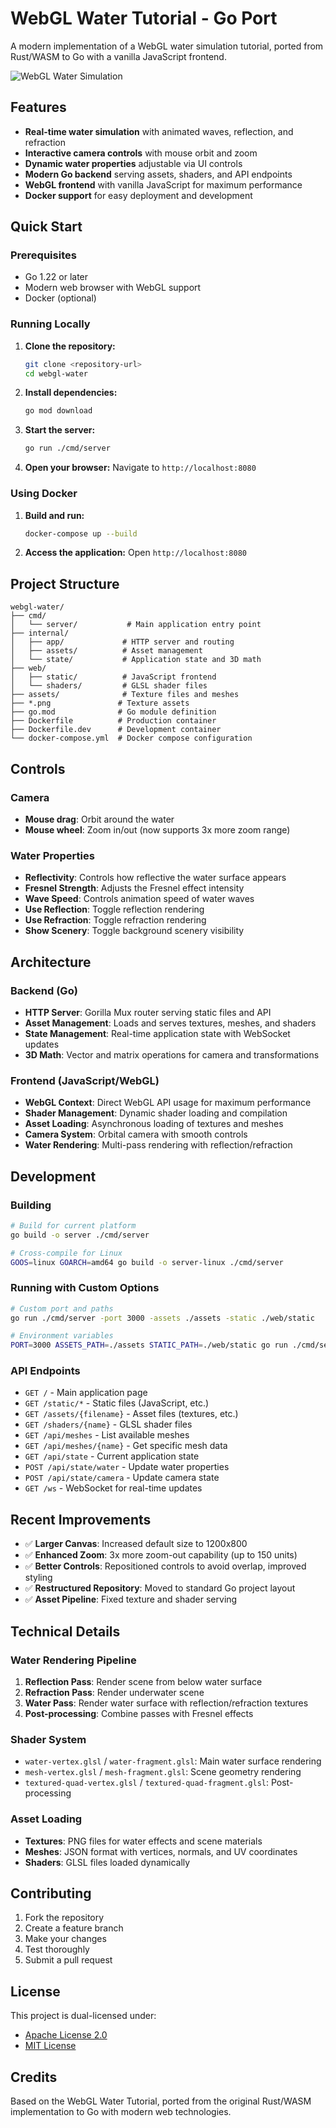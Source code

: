 # WebGL Water Tutorial - Go Port

A modern implementation of a WebGL water simulation tutorial, ported from Rust/WASM to Go with a vanilla JavaScript frontend.

![WebGL Water Simulation](screenshot.png)

## Features

- **Real-time water simulation** with animated waves, reflection, and refraction
- **Interactive camera controls** with mouse orbit and zoom
- **Dynamic water properties** adjustable via UI controls
- **Modern Go backend** serving assets, shaders, and API endpoints
- **WebGL frontend** with vanilla JavaScript for maximum performance
- **Docker support** for easy deployment and development

## Quick Start

### Prerequisites

- Go 1.22 or later
- Modern web browser with WebGL support
- Docker (optional)

### Running Locally

1. **Clone the repository:**
   ```bash
   git clone <repository-url>
   cd webgl-water
   ```

2. **Install dependencies:**
   ```bash
   go mod download
   ```

3. **Start the server:**
   ```bash
   go run ./cmd/server
   ```

4. **Open your browser:**
   Navigate to `http://localhost:8080`

### Using Docker

1. **Build and run:**
   ```bash
   docker-compose up --build
   ```

2. **Access the application:**
   Open `http://localhost:8080`

## Project Structure

```
webgl-water/
├── cmd/
│   └── server/           # Main application entry point
├── internal/
│   ├── app/             # HTTP server and routing
│   ├── assets/          # Asset management
│   └── state/           # Application state and 3D math
├── web/
│   ├── static/          # JavaScript frontend
│   └── shaders/         # GLSL shader files
├── assets/              # Texture files and meshes
├── *.png               # Texture assets
├── go.mod              # Go module definition
├── Dockerfile          # Production container
├── Dockerfile.dev      # Development container
└── docker-compose.yml  # Docker compose configuration
```

## Controls

### Camera
- **Mouse drag**: Orbit around the water
- **Mouse wheel**: Zoom in/out (now supports 3x more zoom range)

### Water Properties
- **Reflectivity**: Controls how reflective the water surface appears
- **Fresnel Strength**: Adjusts the Fresnel effect intensity
- **Wave Speed**: Controls animation speed of water waves
- **Use Reflection**: Toggle reflection rendering
- **Use Refraction**: Toggle refraction rendering
- **Show Scenery**: Toggle background scenery visibility

## Architecture

### Backend (Go)
- **HTTP Server**: Gorilla Mux router serving static files and API
- **Asset Management**: Loads and serves textures, meshes, and shaders
- **State Management**: Real-time application state with WebSocket updates
- **3D Math**: Vector and matrix operations for camera and transformations

### Frontend (JavaScript/WebGL)
- **WebGL Context**: Direct WebGL API usage for maximum performance
- **Shader Management**: Dynamic shader loading and compilation
- **Asset Loading**: Asynchronous loading of textures and meshes
- **Camera System**: Orbital camera with smooth controls
- **Water Rendering**: Multi-pass rendering with reflection/refraction

## Development

### Building
```bash
# Build for current platform
go build -o server ./cmd/server

# Cross-compile for Linux
GOOS=linux GOARCH=amd64 go build -o server-linux ./cmd/server
```

### Running with Custom Options
```bash
# Custom port and paths
go run ./cmd/server -port 3000 -assets ./assets -static ./web/static

# Environment variables
PORT=3000 ASSETS_PATH=./assets STATIC_PATH=./web/static go run ./cmd/server
```

### API Endpoints

- `GET /` - Main application page
- `GET /static/*` - Static files (JavaScript, etc.)
- `GET /assets/{filename}` - Asset files (textures, etc.)
- `GET /shaders/{name}` - GLSL shader files
- `GET /api/meshes` - List available meshes
- `GET /api/meshes/{name}` - Get specific mesh data
- `GET /api/state` - Current application state
- `POST /api/state/water` - Update water properties
- `POST /api/state/camera` - Update camera state
- `GET /ws` - WebSocket for real-time updates

## Recent Improvements

- ✅ **Larger Canvas**: Increased default size to 1200x800
- ✅ **Enhanced Zoom**: 3x more zoom-out capability (up to 150 units)
- ✅ **Better Controls**: Repositioned controls to avoid overlap, improved styling
- ✅ **Restructured Repository**: Moved to standard Go project layout
- ✅ **Asset Pipeline**: Fixed texture and shader serving

## Technical Details

### Water Rendering Pipeline
1. **Reflection Pass**: Render scene from below water surface
2. **Refraction Pass**: Render underwater scene
3. **Water Pass**: Render water surface with reflection/refraction textures
4. **Post-processing**: Combine passes with Fresnel effects

### Shader System
- `water-vertex.glsl` / `water-fragment.glsl`: Main water surface rendering
- `mesh-vertex.glsl` / `mesh-fragment.glsl`: Scene geometry rendering
- `textured-quad-vertex.glsl` / `textured-quad-fragment.glsl`: Post-processing

### Asset Loading
- **Textures**: PNG files for water effects and scene materials
- **Meshes**: JSON format with vertices, normals, and UV coordinates
- **Shaders**: GLSL files loaded dynamically

## Contributing

1. Fork the repository
2. Create a feature branch
3. Make your changes
4. Test thoroughly
5. Submit a pull request

## License

This project is dual-licensed under:
- [Apache License 2.0](LICENSE-APACHE)
- [MIT License](LICENSE-MIT)

## Credits

Based on the WebGL Water Tutorial, ported from the original Rust/WASM implementation to Go with modern web technologies.